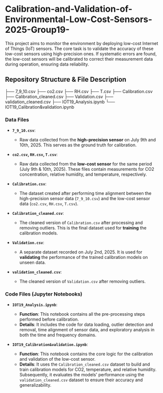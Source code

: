 # Calibration-and-Validation-of-Environmental-Low-Cost-Sensors-2025-Group19-
This project aims to monitor the environment by deploying low-cost Internet of Things (IoT) sensors. The core task is to validate the accuracy of these low-cost sensors using high-precision ones. If systematic errors are found, the low-cost sensors will be calibrated to correct their measurement data during operation, ensuring data reliability.
## Repository Structure & File Description
├── 7_9_10.csv
├── co2.csv
├── RH.csv
├── T.csv
├── Calibration.csv
├── Calibration_cleaned.csv
├── Validation.csv
├── validation_cleaned.csv
├── IOT19_Analysis.ipynb
└── IOT19_Calibration&validation.ipynb
### Data Files

-   **`7_9_10.csv`**:
    -   Raw data collected from the **high-precision sensor** on July 9th and 10th, 2025. This serves as the ground truth for calibration.

-   **`co2.csv`, `RH.csv`, `T.csv`**:
    -   Raw data collected from the **low-cost sensor** for the same period (July 9th & 10th, 2025). These files contain measurements for CO2 concentration, relative humidity, and temperature, respectively.

-   **`Calibration.csv`**:
    -   The dataset created after performing time alignment between the high-precision sensor data (`7_9_10.csv`) and the low-cost sensor data (`co2.csv`, `RH.csv`, `T.csv`).

-   **`Calibration_cleaned.csv`**:
    -   The cleaned version of `Calibration.csv` after processing and removing outliers. This is the final dataset used for **training** the calibration models.

-   **`Validation.csv`**:
    -   A separate dataset recorded on July 2nd, 2025. It is used for **validating** the performance of the trained calibration models on unseen data.

-   **`validation_cleaned.csv`**:
    -   The cleaned version of `Validation.csv` after removing outliers.

### Code Files (Jupyter Notebooks)

-   **`IOT19_Analysis.ipynb`**:
    -   **Function**: This notebook contains all the pre-processing steps performed before calibration.
    -   **Details**: It includes the code for data loading, outlier detection and removal, time alignment of sensor data, and exploratory analysis in both the time and frequency domains.

-   **`IOT19_Calibration&validation.ipynb`**:
    -   **Function**: This notebook contains the core logic for the calibration and validation of the low-cost sensor.
    -   **Details**: It uses the `Calibration_cleaned.csv` dataset to build and train calibration models for CO2, temperature, and relative humidity. Subsequently, it evaluates the models' performance using the `validation_cleaned.csv` dataset to ensure their accuracy and generalizability.
